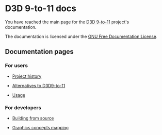 # D3D 9-to-11 docs

You have reached the main page for the [D3D 9-to-11](https://github.com/GabrielMajeri/d3d9-to-11) project's documentation.

The documentation is licensed under the [GNU Free Documentation License](license.md).

## Documentation pages

### For users

- [Project history](history.md)

- [Alternatives to D3D9-to-11](alternatives.md)

- [Usage](usage.md)

### For developers

- [Building from source](building.md)

- [Graphics concepts mapping](concepts.md)
